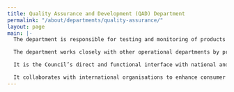 ```yaml
---
title: Quality Assurance and Development (QAD) Department
permalink: "/about/departments/quality-assurance/"
layout: page
main: |-
  The department is responsible for testing and monitoring of products and services quality to confirm compliance with technical, safety and health standards. It manages the Council’s laboratories and interfaces with other organisations with similar facilities and mandates.

  The department works closely with other operational departments by providing technical data and other necessary expertise for monitoring of products and services for public enlightenment and the resolution of consumer complaints.

  It is the Council’s direct and functional interface with national and international standards bodies and other regulators with respect to the development and review of standards for products and services. The department also issues guidelines for the enforcement of quality standards to safeguard consumers’ interest and guarantee value for money.

  It collaborates with international organisations to enhance consumer protection and ensure ethical practices that guarantee efficient cross-border trade and best global practices.
---
```


